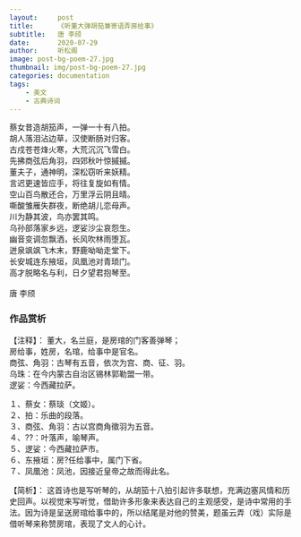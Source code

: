 ```yaml
---
layout:     post
title:      《听董大弹胡笳兼寄语弄房给事》
subtitle:   唐 李颀
date:       2020-07-29
author:     听松阁
image: post-bg-poem-27.jpg
thumbnail: img/post-bg-poem-27.jpg
categories: documentation
tags:
    - 美文
    - 古典诗词
---
```


蔡女昔造胡笳声，一弹一十有八拍。<br>
胡人落泪沾边草，汉使断肠对归客。<br>
古戍苍苍烽火寒，大荒沉沉飞雪白。<br>
先拂商弦后角羽，四郊秋叶惊摵摵。<br>
董夫子，通神明，深松窃听来妖精。<br>
言迟更速皆应手，将往复旋如有情。<br>
空山百鸟散还合，万里浮云阴且晴。<br>
嘶酸雏雁失群夜，断绝胡儿恋母声。<br>
川为静其波，鸟亦罢其鸣。<br>
乌孙部落家乡远，逻娑沙尘哀怨生。<br>
幽音变调忽飘洒，长风吹林雨堕瓦。<br>
迸泉飒飒飞木末，野鹿呦呦走堂下。<br>
长安城连东掖垣，凤凰池对青琐门。<br>
高才脱略名与利，日夕望君抱琴至。<br>
<br>
唐 李颀


### 作品赏析
【注释】：
董大，名兰庭，是房琯的门客善弹琴；<br>
房给事，姓房，名琯，给事中是官名。<br>
商弦、角羽：古琴有五音，依次为宫、商、征、羽。<br>
乌珠：在今内蒙古自治区锡林郭勒盟一带。<br>
逻娑：今西藏拉萨。

１、蔡女：蔡琰（文姬）。<br>
２、拍：乐曲的段落。<br>
３、商弦、角羽：古以宫商角徵羽为五音。<br>
４、??：叶落声，喻琴声。<br>
５、逻娑：今西藏拉萨市。<br>
６、东掖垣：房?任给事中，属门下省。<br>
７、凤凰池：凤池，因接近皇帝之故而得此名。<br>


【简析】：
这首诗也是写听琴的，从胡笳十八拍引起许多联想，充满边塞风情和历史回声。以视觉来写听觉，借助许多形象来表达自己的主观感受，是诗中常用的手法。因为诗是呈送房琯给事中的，所以结尾是对他的赞美，题虽云弄（戏）实际是借听琴来称赞房琯，表现了文人的心计。
